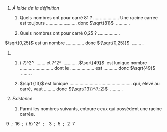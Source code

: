 1.  <span>*À laide de la définition*</span>

    1.  <span>Quels nombres ont pour carré 81 ? .................... Une
        racine carrée est toujours ........................ donc
        $\sqrt{81}$  ......... .</span>

    2.  <span>Quels nombres ont pour carré 0,25 ?
        .................</span>

<span>$\sqrt{0,25}$ est un nombre .............. donc ${\sqrt{0,25}}$
 ....... .</span>

1.  1.  <span>( 7)^2^  ....... et 7^2^  .......... .$\sqrt{49}$  est
        lunique nombre .......................... dont le
        ................... est ........... donc $\sqrt{49}$  ....... .
        </span>

    2.  <span>$\sqrt{13}$ est lunique
        ................................................. qui, élevé au
        carré, vaut ......... donc ${\sqrt{13}}^{\;2}$
         ........ .</span>

2.  <span>*Existence*</span>

    1.  <span>Parmi les nombres suivants, entoure ceux qui possèdent une
        racine carrée.</span>

 9  ;  16  ;  ( 5)^2^  ;    3  ;  5  ;  2  7

